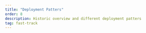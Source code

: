 ```yaml
---
title: "Deployment Patters"
order: 8
description: Historic overview and different deployment patters
tag: fast-track
---
```


